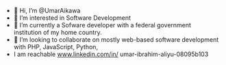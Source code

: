 - 👋 Hi, I’m @UmarAikawa
- 👀 I’m interested in Software Development
- 🌱 I’m currently a Sofware developer with a federal government institution of my home country.
- 💞️ I’m looking to collaborate on mostly web-based software development with PHP, JavaScript, Python, 
- I am reachable www.linkedin.com/in/ umar-ibrahim-aliyu-08095b103
